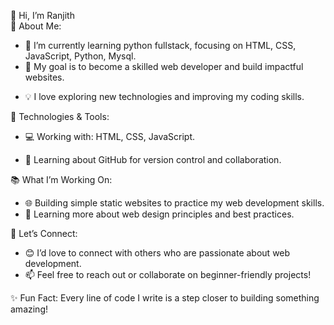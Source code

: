 👋 Hi, I’m Ranjith  <br>
🌟 About Me:
* 🌱 I’m currently learning python fullstack, focusing on HTML, CSS, JavaScript, Python, Mysql.
* 🎯 My goal is to become a skilled web developer and build impactful websites.
+ 💡 I love exploring new technologies and improving my coding skills.

🔧 Technologies & Tools:
+ 💻 Working with: HTML, CSS, JavaScript.
- 🚀 Learning about GitHub for version control and collaboration.

📚 What I’m Working On:
- 🌐 Building simple static websites to practice my web development skills.
- 📝 Learning more about web design principles and best practices.

💬 Let’s Connect:
- 😊 I’d love to connect with others who are passionate about web development.
- 📫 Feel free to reach out or collaborate on beginner-friendly projects!

✨ Fun Fact: Every line of code I write is a step closer to building something amazing!

